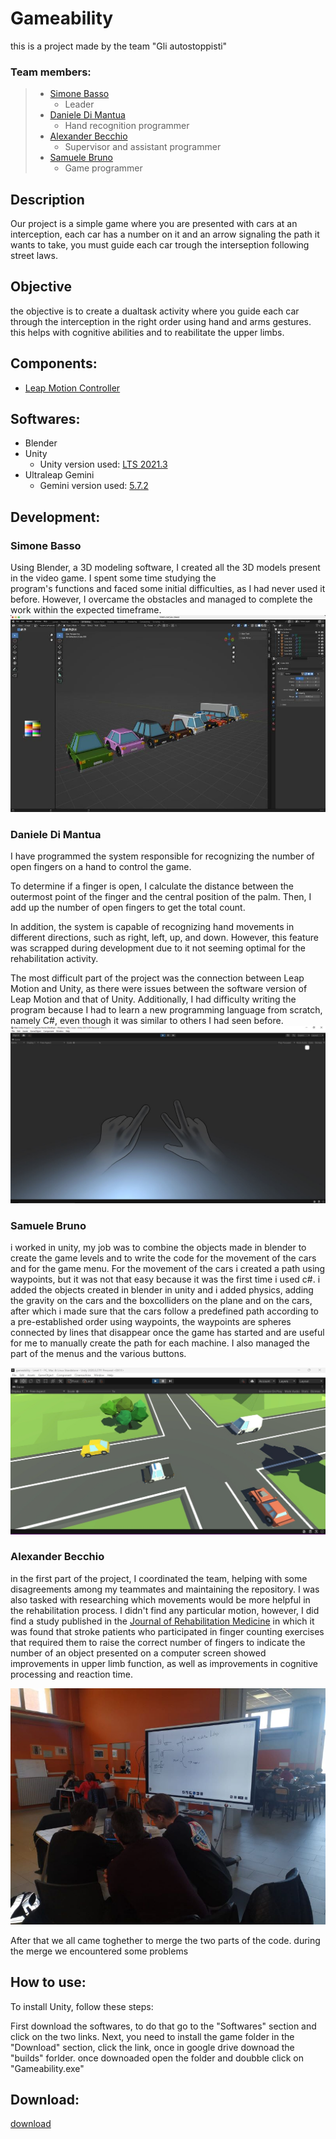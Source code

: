 # Gameability
this is a project made by the team "Gli autostoppisti"

### Team members:
> * [Simone Basso](https://github.com/clbsimone)
>    * Leader
> * [Daniele Di Mantua](https://github.com/1Danielozen1)
>    * Hand recognition programmer
> * [Alexander Becchio](https://github.com/SirAlexanderTheFourth)
>    * Supervisor and assistant programmer
> * [Samuele Bruno](https://github.com/SamueleBruno)
>    * Game programmer


## Description
Our project is a simple game where you are presented with cars at an interception, each car has a number on it and an arrow signaling the path it wants to take, you must guide each car trough the interseption following street laws.

## Objective
the objective is to create a dualtask activity where you guide each car through the interception in the right order using hand and arms gestures.
this helps with cognitive abilities and to reabilitate the upper limbs.


## Components:
* [Leap Motion Controller](https://www.ultraleap.com/product/leap-motion-controller/)

## Softwares:
* Blender
* Unity
  * Unity version used: [LTS 2021.3](https://download.unity3d.com/download_unity/6eacc8284459/Windows64EditorInstaller/UnitySetup64-2021.3.0f1.exe)
* Ultraleap Gemini
  * Gemini version used: [5.7.2](https://www2.leapmotion.com/downloads/gemini/v5.7.2)

## Development: 
### Simone Basso
 Using Blender, a 3D modeling software, I created all the 3D models present in the video game. I spent some time studying the   
 program's functions and faced some initial difficulties, as I had never used it before. However, I overcame the obstacles and 
 managed to complete the work within the expected timeframe.
 ![test](/screenshots/IMG-20230331-WA0012.jpg)

### Daniele Di Mantua

I have programmed the system responsible for recognizing the number of open fingers on a hand to control the game.

To determine if a finger is open, I calculate the distance between the outermost point of the finger and the central position of the palm. Then, I add up the number of open fingers to get the total count.

In addition, the system is capable of recognizing hand movements in different directions, such as right, left, up, and down. However, this feature was scrapped during development due to it not seeming optimal for the rehabilitation activity.

The most difficult part of the project was the connection between Leap Motion and Unity, as there were issues between the software version of Leap Motion and that of Unity. Additionally, I had difficulty writing the program because I had to learn a new programming language from scratch, namely C#, even though it was similar to others I had seen before.
![test](/screenshots/Immagine%20WhatsApp%202023-04-12%20ore%2011.07.32.jpg)

### Samuele Bruno

i worked in unity, my job was to combine the objects made in blender to create the game levels and to write the code for the movement of the cars and for the game menu. For the movement of the cars i created a path using waypoints, but it was not that easy because it was the first time i used c#.
i added the objects created in blender in unity and i added physics, adding the gravity on the cars and the boxcolliders on the plane and on the cars, after which i made sure that the cars follow a predefined path according to a pre-established order using waypoints, the waypoints are spheres connected by lines that disappear once the game has started and are useful for me to manually create the path for each machine. I also managed the part of the menus and the various buttons.

 ![test](/screenshots/Immagine%20WhatsApp%202023-03-31%20ore%2013.21.50.jpg)
 
### Alexander Becchio

 in the first part of the project, I coordinated the team, helping with some disagreements among my teammates and maintaining the 
 repository. I was also tasked with researching which movements would be more helpful in the rehabilitation process.
 I didn't find any particular motion, however, I did find a study published in the [Journal of Rehabilitation Medicine](https://medicaljournalssweden.se/jrm) in which it was found that stroke patients who participated in finger counting exercises that required them to raise the correct number of fingers to indicate the number of an object presented on a computer screen showed improvements in upper limb function, as well as improvements in cognitive processing and reaction time.
 
 ![test](/screenshots/IMG-20230404-WA0004.jpg)
 
After that we all came toghether to merge the two parts of the code.
during the merge we encountered some problems

## How to use:

To install Unity, follow these steps:

First download the softwares, to do that go to the "Softwares" section and click on the two links.
Next, you need to install the game folder in the "Download" section, click the link, once in google drive downoad the "builds" forlder.
once downoaded open the folder and doubble click on "Gameability.exe"

## Download:
[download](https://drive.google.com/drive/folders/1SHpTc99wdVFs-dyO5z-79y9GLz2cAsYm?usp=share_link)
